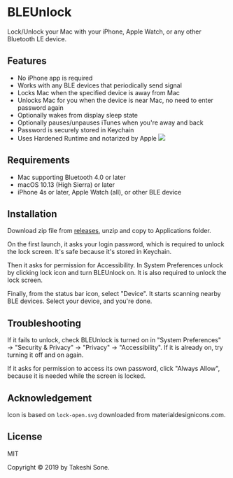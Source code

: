 # BLEUnlock

Lock/Unlock your Mac with your iPhone, Apple Watch, or any other Bluetooth LE device.

## Features

- No iPhone app is required
- Works with any BLE devices that periodically send signal
- Locks Mac when the specified device is away from Mac
- Unlocks Mac for you when the device is near Mac, no need to enter password again
- Optionally wakes from display sleep state
- Optionally pauses/unpauses iTunes when you're away and back
- Password is securely stored in Keychain
- Uses Hardened Runtime and notarized by Apple ![](https://i.imgur.com/i9Rj44q.png)

## Requirements

- Mac supporting Bluetooth 4.0 or later
- macOS 10.13 (High Sierra) or later
- iPhone 4s or later, Apple Watch (all), or other BLE device

## Installation

Download zip file from [releases](https://github.com/ts1/BLEUnlock/releases),
unzip and copy to Applications folder.

On the first launch, it asks your login password,
which is required to unlock the lock screen.
It's safe because it's stored in Keychain. 

Then it asks for permission for Accessibility.
In System Preferences unlock by clicking lock icon and turn BLEUnlock on.
It is also required to unlock the lock screen.

Finally, from the status bar icon, select "Device".
It starts scanning nearby BLE devices.
Select your device, and you're done.

## Troubleshooting

If it fails to unlock, check BLEUnlock is turned on in "System Preferences" → "Security & Privacy" → "Privacy" → "Accessibility".
If it is already on, try turning it off and on again.

If it asks for permission to access its own password, click "Always Allow", because it is needed while the screen is locked.

## Acknowledgement

Icon is based on `lock-open.svg` downloaded from materialdesignicons.com.

## License

MIT

Copyright © 2019 by Takeshi Sone.
